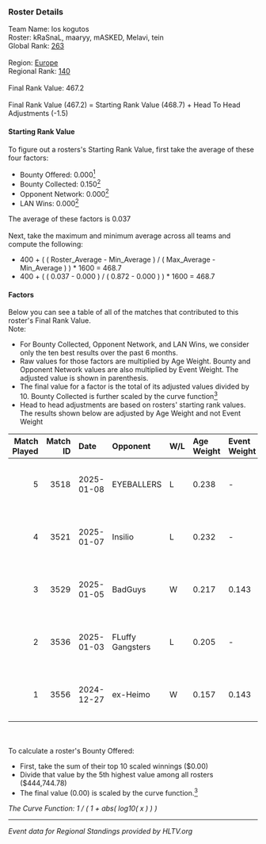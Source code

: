 ### Roster Details<br />
Team Name: los kogutos<br />
Roster: kRaSnaL, maaryy, mASKED, Melavi, tein<br />
Global Rank: [263](../../standings_global_2025_06_02.md)<br />
<br />
Region: [Europe]( ../../standings_europe_2025_06_02.md)<br />
Regional Rank: [140]( ../../standings_europe_2025_06_02.md)<br />
<br />
Final Rank Value:  467.2<br />
<br />
Final Rank Value (467.2) = Starting Rank Value (468.7) + Head To Head Adjustments (-1.5)<br />

#### Starting Rank Value<br />
To figure out a rosters's Starting Rank Value, first take the average of these four factors:<br />
- Bounty Offered: 0.000[<sup>1</sup>](#table2)
- Bounty Collected: 0.150[<sup>2</sup>](#table1)
- Opponent Network: 0.000[<sup>2</sup>](#table1)
- LAN Wins: 0.000[<sup>2</sup>](#table1)

The average of these factors is 0.037<br />
<br />
Next, take the maximum and minimum average across all teams and compute the following:<br />
- 400 + ( ( Roster_Average - Min_Average ) / ( Max_Average - Min_Average ) ) * 1600 = 468.7
- 400 + ( ( 0.037 - 0.000 ) / ( 0.872 - 0.000 ) ) * 1600 = 468.7


#### Factors<br />
Below you can see a table of all of the matches that contributed to this roster's Final Rank Value.<br />
Note:<br />

- For Bounty Collected, Opponent Network, and LAN Wins, we consider only the ten best results over the past 6 months.
- Raw values for those factors are multiplied by Age Weight. Bounty and Opponent Network values are also multiplied by Event Weight. The adjusted value is shown in parenthesis.
- The final value for a factor is the total of its adjusted values divided by 10. Bounty Collected is further scaled by the curve function[<sup>3</sup>](#curveFunction)
- Head to head adjustments are based on rosters' starting rank values. The results shown below are adjusted by Age Weight and not Event Weight
<span id="table1"></span><br />


| Match Played | Match ID | Date       | Opponent         | W/L | Age Weight | Event Weight | Bounty Collected | Opponent Network | LAN Wins  | H2H Adj. | Roster                                |
| -: | -: | :- | :- | :- | :- | :- | :- | :- | :- | -: | :- |
|            5 |     3518 | 2025-01-08 | EYEBALLERS       | L   | 0.238      | -            | -                | -                | -         |    -1.76 | kRaSnaL, maaryy, mASKED, Melavi, tein |
|            4 |     3521 | 2025-01-07 | Insilio          | L   | 0.232      | -            | -                | -                | -         |    -3.33 | kRaSnaL, maaryy, mASKED, Melavi, tein |
|            3 |     3529 | 2025-01-05 | BadGuys          | W   | 0.217      | 0.143        | 0.000 (0.000)    | 0.026 (0.001)    | 0 (0.000) |     3.50 | kRaSnaL, maaryy, mASKED, Melavi, tein |
|            2 |     3536 | 2025-01-03 | FLuffy Gangsters | L   | 0.205      | -            | -                | -                | -         |    -3.31 | maaryy, mASKED, Melavi, tein, tomiko  |
|            1 |     3556 | 2024-12-27 | ex-Heimo         | W   | 0.157      | 0.143        | 0.001 (0.000)    | 0.055 (0.001)    | 0 (0.000) |     3.40 | kRaSnaL, maaryy, mASKED, mhL, tomiko  |

<br />
<span id="table2"></span><br />
To calculate a roster's Bounty Offered:<br />

- First, take the sum of their top 10 scaled winnings ($0.00)
- Divide that value by the 5th highest value among all rosters ($444,744.78)
- The final value (0.00) is scaled by the curve function.[<sup>3</sup>](#curveFunction)

<span id="curveFunction"></span>_The Curve Function: 1 / ( 1 + abs( log10( x ) ) )_<br />

---
_Event data for Regional Standings provided by HLTV.org_<br />
